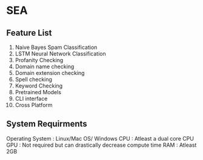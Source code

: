 # SEA

## Feature List
1. Naive Bayes Spam Classification
2. LSTM Neural Network Classification
3. Profanity Checking 
4. Domain name checking
5. Domain extension checking
6. Spell checking
7. Keyword Checking
8. Pretrained Models
9. CLI interface
10. Cross Platform

## System Requirments 

Operating System : Linux/Mac OS/ Windows
CPU : Atleast a dual core CPU
GPU : Not required but can drastically decrease compute time
RAM : Atleast 2GB

